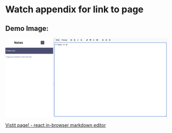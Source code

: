 # Watch appendix for link to page

## Demo Image:

![demo](./images/react-broswer-mde.png)

[Vistit page! - react in-browser markdown editor](https://idyllic-flan-70273d.netlify.app) 
